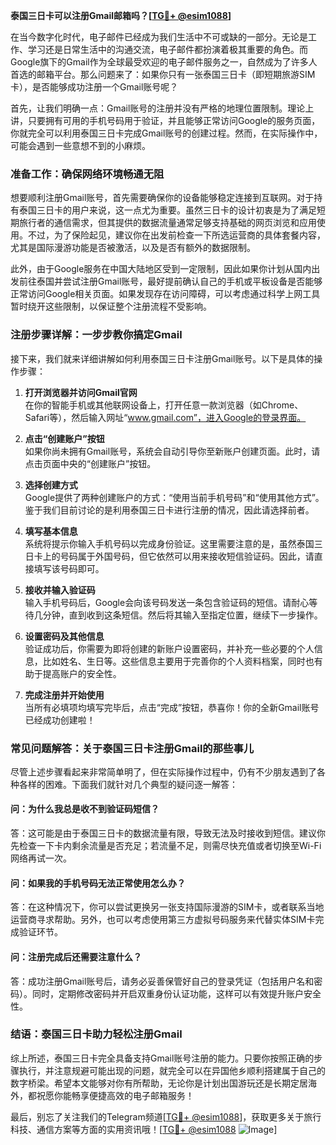 **泰国三日卡可以注册Gmail邮箱吗？[[TG💪+ @esim1088](https://t.me/s/esim1088)]**

在当今数字化时代，电子邮件已经成为我们生活中不可或缺的一部分。无论是工作、学习还是日常生活中的沟通交流，电子邮件都扮演着极其重要的角色。而Google旗下的Gmail作为全球最受欢迎的电子邮件服务之一，自然成为了许多人首选的邮箱平台。那么问题来了：如果你只有一张泰国三日卡（即短期旅游SIM卡），是否能够成功注册一个Gmail账号呢？

首先，让我们明确一点：Gmail账号的注册并没有严格的地理位置限制。理论上讲，只要拥有可用的手机号码用于验证，并且能够正常访问Google的服务页面，你就完全可以利用泰国三日卡完成Gmail账号的创建过程。然而，在实际操作中，可能会遇到一些意想不到的小麻烦。

### **准备工作：确保网络环境畅通无阻**

想要顺利注册Gmail账号，首先需要确保你的设备能够稳定连接到互联网。对于持有泰国三日卡的用户来说，这一点尤为重要。虽然三日卡的设计初衷是为了满足短期旅行者的通信需求，但其提供的数据流量通常足够支持基础的网页浏览和应用使用。不过，为了保险起见，建议你在出发前检查一下所选运营商的具体套餐内容，尤其是国际漫游功能是否被激活，以及是否有额外的数据限制。

此外，由于Google服务在中国大陆地区受到一定限制，因此如果你计划从国内出发前往泰国并尝试注册Gmail账号，最好提前确认自己的手机或平板设备是否能够正常访问Google相关页面。如果发现存在访问障碍，可以考虑通过科学上网工具暂时绕开这些限制，以保证整个注册流程不受影响。

### **注册步骤详解：一步步教你搞定Gmail**

接下来，我们就来详细讲解如何利用泰国三日卡注册Gmail账号。以下是具体的操作步骤：

1. **打开浏览器并访问Gmail官网**  
   在你的智能手机或其他联网设备上，打开任意一款浏览器（如Chrome、Safari等），然后输入网址“www.gmail.com”，进入Google的登录界面。

2. **点击“创建账户”按钮**  
   如果你尚未拥有Gmail账号，系统会自动引导你至新账户创建页面。此时，请点击页面中央的“创建账户”按钮。

3. **选择创建方式**  
   Google提供了两种创建账户的方式：“使用当前手机号码”和“使用其他方式”。鉴于我们目前讨论的是利用泰国三日卡进行注册的情况，因此请选择前者。

4. **填写基本信息**  
   系统将提示你输入手机号码以完成身份验证。这里需要注意的是，虽然泰国三日卡上的号码属于外国号码，但它依然可以用来接收短信验证码。因此，请直接填写该号码即可。

5. **接收并输入验证码**  
   输入手机号码后，Google会向该号码发送一条包含验证码的短信。请耐心等待几分钟，直到收到这条短信。然后将其输入至指定位置，继续下一步操作。

6. **设置密码及其他信息**  
   验证成功后，你需要为即将创建的新账户设置密码，并补充一些必要的个人信息，比如姓名、生日等。这些信息主要用于完善你的个人资料档案，同时也有助于提高账户的安全性。

7. **完成注册并开始使用**  
   当所有必填项均填写完毕后，点击“完成”按钮，恭喜你！你的全新Gmail账号已经成功创建啦！

### **常见问题解答：关于泰国三日卡注册Gmail的那些事儿**

尽管上述步骤看起来非常简单明了，但在实际操作过程中，仍有不少朋友遇到了各种各样的困难。下面我们就针对几个典型的疑问逐一解答：

#### **问：为什么我总是收不到验证码短信？**
答：这可能是由于泰国三日卡的数据流量有限，导致无法及时接收到短信。建议你先检查一下卡内剩余流量是否充足；若流量不足，则需尽快充值或者切换至Wi-Fi网络再试一次。

#### **问：如果我的手机号码无法正常使用怎么办？**
答：在这种情况下，你可以尝试更换另一张支持国际漫游的SIM卡，或者联系当地运营商寻求帮助。另外，也可以考虑使用第三方虚拟号码服务来代替实体SIM卡完成验证环节。

#### **问：注册完成后还需要注意什么？**
答：成功注册Gmail账号后，请务必妥善保管好自己的登录凭证（包括用户名和密码）。同时，定期修改密码并开启双重身份认证功能，这样可以有效提升账户安全性。

### **结语：泰国三日卡助力轻松注册Gmail**

综上所述，泰国三日卡完全具备支持Gmail账号注册的能力。只要你按照正确的步骤执行，并注意规避可能出现的问题，就完全可以在异国他乡顺利搭建属于自己的数字桥梁。希望本文能够对你有所帮助，无论你是计划出国游玩还是长期定居海外，都祝愿你能畅享便捷高效的电子邮箱服务！

最后，别忘了关注我们的Telegram频道[[TG💪+ @esim1088](https://t.me/s/esim1088)]，获取更多关于旅行科技、通信方案等方面的实用资讯哦！[[TG💪+ @esim1088](https://t.me/s/esim1088) ![Image](https://i.postimg.cc/4NQfJmqS/Snipaste-2025-05-13-00-14-12.png)]
